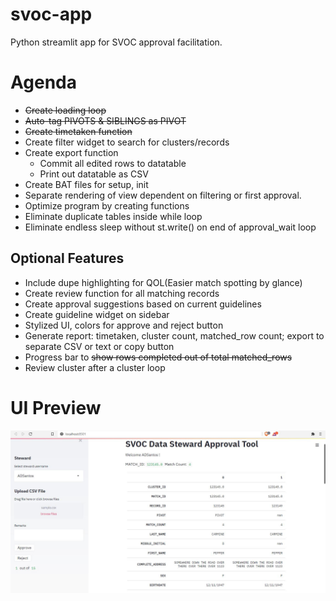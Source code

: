 # svoc-app
Python streamlit app for SVOC approval facilitation. 

# Agenda
* ~~Create loading loop~~
* ~~Auto-tag PIVOTS & SIBLINGS as PIVOT~~
* ~~Create timetaken function~~
* Create filter widget to search for clusters/records
* Create export function
    * Commit all edited rows to datatable
    * Print out datatable as CSV
* Create BAT files for setup, init
* Separate rendering of view dependent on filtering or first approval.
* Optimize program by creating functions
* Eliminate duplicate tables inside while loop
* Eliminate endless sleep without st.write() on end of approval_wait loop

## Optional Features
* Include dupe highlighting for QOL(Easier match spotting by glance)
* Create review function for all matching records
* Create approval suggestions based on current guidelines
* Create guideline widget on sidebar
* Stylized UI, colors for approve and reject button
* Generate report: timetaken, cluster count, matched_row count; export to separate CSV or text or copy button
* Progress bar to ~~show rows completed out of total matched_rows~~
* Review cluster after a cluster loop

# UI Preview
![](img/Approval_UI.15.JPG)
